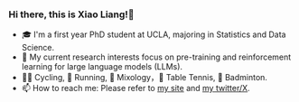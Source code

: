 ### Hi there, this is Xiao Liang!👋

- 🎓 I'm a first year PhD student at UCLA, majoring in Statistics and Data Science.
- 🔭 My current research interests focus on pre-training and reinforcement learning for large language models (LLMs).
- 🚴‍♂️ Cycling, 🏃 Running, 🍷 Mixology，🏓 Table Tennis, 🏸 Badminton.
- 📫 How to reach me: Please refer to [my site](https://mastervito.github.io/) and [my twitter/X](https://x.com/MasterVito0601).
